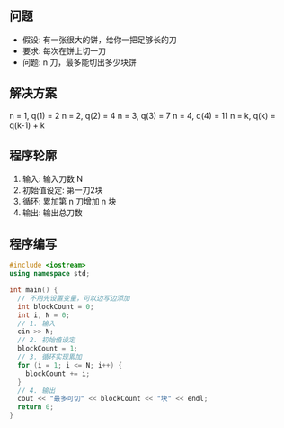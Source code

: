 ## 问题

- 假设: 有一张很大的饼，给你一把足够长的刀
- 要求: 每次在饼上切一刀
- 问题: n 刀，最多能切出多少块饼

## 解决方案

n = 1, q(1) = 2
n = 2, q(2) = 4
n = 3, q(3) = 7
n = 4, q(4) = 11
n = k, q(k) = q(k-1) + k

## 程序轮廓

1. 输入: 输入刀数 N 
2. 初始值设定: 第一刀2块
3. 循环: 累加第 n 刀增加 n 块
4. 输出: 输出总刀数

## 程序编写

```cpp
#include <iostream>
using namespace std;

int main() {
  // 不用先设置变量，可以边写边添加
  int blockCount = 0;
  int i, N = 0;
  // 1. 输入
  cin >> N;
  // 2. 初始值设定
  blockCount = 1;
  // 3. 循环实现累加
  for (i = 1; i <= N; i++) {
    blockCount += i;
  }
  // 4. 输出
  cout << "最多可切" << blockCount << "块" << endl;
  return 0;
}
```